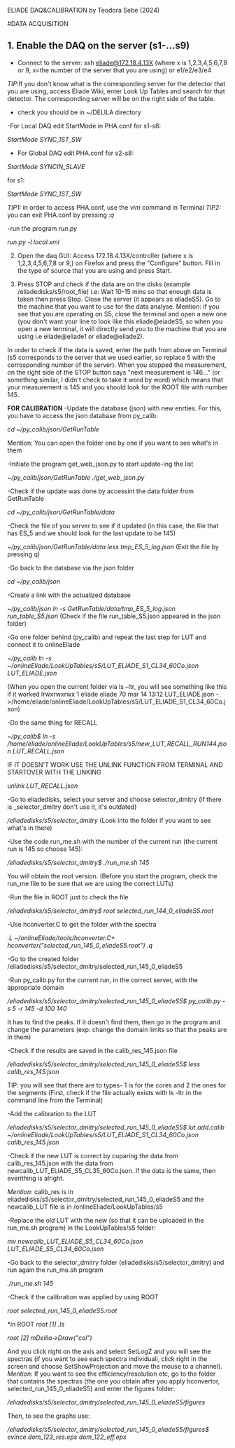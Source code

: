 ELIADE DAQ&CALIBRATION 
by Teodora Sebe (2024)


#DATA ACQUISITION
  
  ## 1. Enable the DAQ on the server (s1-...s9)
- Connect to the server: 
ssh eliade@172.18.4.13X (where x is 1,2,3,4,5,6,7,8 or 9, x=the number of the server that you are using) or e1/e2/e3/e4

_TIP_:If you don't know what is the corresponding server for the detector that you are using, access Eliade Wiki, enter Look Up Tables and search for that detector. The corresponding server will be on the right side of the table.

- check you should be in ~/DELILA directory

-For Local DAQ edit StartMode in PHA.conf for s1-s8:

_StartMode SYNC_1ST_SW_

- For Global DAQ edit PHA.conf for s2-s8:
  
_StartMode SYNCIN_SLAVE_

for s1:

_StartMode SYNC_1ST_SW_

_TIP1:_ in order to access PHA.conf, use the _vim_ command in Terminal
_TIP2:_  you can exit PHA.conf by pressing _:q_

-run the program _run.py_

_run.py -l local.xml_

2. Open the daq GUI: Access 172.18.4.13X/controller (where x is 1,2,3,4,5,6,7,8 or 9,) on Firefox and press the "Configure" button. Fill in the type of source that you are using and press Start.

4. Press STOP and check if the data are on the disks (example /eliadedisks/s5/root_file)
i.e: Wait 10-15 mins so that enough data is taken then press Stop. Close the server (it appears as eliadeS5). Go to the machine that you want to use for the data analyse.
Mention: if you see that you are operating on S5, close the terminal and open a new one (you don't want your line to look like this eliade@eiadeS5, so when you open a new terminal, it will directly send you to the machine that you are using i.e eliade@eliade1 or eliade@eliade2).

In order to check if the data is saved, enter the path from above on Terminal (s5 corresponds to the server that we used earlier, so replace 5 with the corresponding number of the server). When you stopped the measurement, on the right side of the STOP button says "next measurement is 146..." (or something similar, I didn't check to take it word by word) which means that your measurement is 145 and you should look for the ROOT file with number 145.


**FOR CALIBRATION**
-Update the database (json) with new enrties. For this, you have to access the json database from py_calib:

_cd ~/py_calib/json/GetRunTable_

Mention: You can open the folder one by one if you want to see what's in them

-Initiate the program get_web_json.py to start update-ing the list

_~/py_calib/json/GetRunTable ./get_web_json.py_

-Check if the update was done by accessint the data folder from GetRunTable

_cd ~/py_calib/json/GetRunTable/data_

-Check the file of you server to see if it updated (in this case, the file that has ES_5 and we should look for the last update to be 145)

_~/py_calib/json/GetRunTable/data less tmp_ES_5_log.json_
(Exit the file by pressing q)

-Go back to the database via the json folder

_cd ~/py_calib/json_

-Create a link with the actualized database

_~/py_calib/json ln -s GetRunTable/data/tmp_ES_5_log.json run_table_S5.json_
(Check if the file run_table_S5.json appeared in the json folder)

-Go one folder behind (py_calib) and repeat the last step for LUT and connect it to onlineEliade

_~/py_calib ln -s ~/onlineEliade/LookUpTables/s5/LUT_ELIADE_S1_CL34_60Co.json LUT_ELIADE.json_

(When you open the current folder via ls –ltr, you will see something like this if it worked
lrwxrwxrwx 1 eliade eliade 70 mar 14 13:12 LUT_ELIADE.json ->/home/eliade/onlineEliade/LookUpTables/s5/LUT_ELIADE_S1_CL34_60Co.json)

-Do the same thing for RECALL

_~/py_calib$ ln -s /home/eliade/onlineEliade/LookUpTables/s5/new_LUT_RECALL_RUN144.json LUT_RECALL.json_ 

IF IT DOESN'T WORK USE THE UNLINK FUNCTION FROM TERMINAL AND STARTOVER WITH THE LINKING

_unlink LUT_RECALL.json_

-Go to eliadedisks, select your server and choose selector_dmitry (if there is _selector_dmitry don't use it, it's outdated)

_/eliadedisks/s5/selector_dmitry_
(Look into the folder if you want to see what's in there)

-Use the code run_me.sh with the number of the current run (the current run is 145 so choose 145):

_/eliadedisks/s5/selector_dmitry$ ./run_me.sh 145_

You will obtain the root version.
(Before you start the program, check the run_me file to be sure that we are using the correct LUTs)

-Run the file in ROOT just to check the file

_/eliadedisks/s5/selector_dmitry$ root selected_run_144_0_eliadeS5.root_

-Use hconverter.C to get the folder with the spectra

_.L ~/onlineEliade/tools/hconverter.C+_
_hconverter("selected_run_145_0_eliadeS5.root")_
_.q_

-Go to the created folder /eliadedisks/s5/selector_dmitry/selected_run_145_0_eliadeS5

-Run py_calib.py for the current run, in the correct server, with the appropriate domain

_/eliadedisks/s5/selector_dmitry/selected_run_145_0_eliadeS5$ py_calib.py -s 5 -r 145 -d 100 140_

It has to find the peaks. If it doesn't find them, then go in the program and change the parameters (exp: change the domain limits so that the peaks are in them)

-Check if the results are saved in the calib_res_145.json file

_/eliadedisks/s5/selector_dmitry/selected_run_145_0_eliadeS5$ less calib_res_145.json_

TIP: you will see that there are to types- 1 is for the cores and 2 the ones for the segments
(First, check if the file actually exists with ls -ltr in the command line from the Terminal)

-Add the calibration to the LUT

_/eliadedisks/s5/selector_dmitry/selected_run_145_0_eliadeS5$ lut.add.calib ~/onlineEliade/LookUpTables/s5/LUT_ELIADE_S1_CL34_60Co.json calib_res_145.json_

-Check if the new LUT is correct by coparing the data from calib_res_145.json with the data from newcalib_LUT_ELIADE_S5_CL35_60Co.json. If the data is the same, then
everithing is alright.

_Mention_: calib_res is in eliadedisks/s5/selector_dmitry/selected_run_145_0_eliadeS5 and the newcalib_LUT file is in /onlineEliade/LookUpTables/s5

-Replace the old LUT with the new (so that it can be uploaded in the run_me.sh program) in the LookUpTables/s5 folder:

_mv newcalib_LUT_ELIADE_S5_CL34_60Co.json LUT_ELIADE_S5_CL34_60Co.json_

-Go back to the selector_dmitry folder (eliadedisks/s5/selector_dmitry) and run again the run_me.sh program

_./run_me.sh 145_

-Check if the calibration was applied by using ROOT

_root selected_run_145_0_eliadeS5.root_

*in ROOT
_root [1] .ls_

_root [2] mDelila->Draw("col")_

And you click right on the axis and select SetLogZ and you will see the spectras (if you want to see each spectra individuali, click right in the screen and choose SetShowProjection and move the mouse to a channel).
_Mention_: If you want to see the efficiency/resolution etc, go to the folder that contains the spectras (the one you obtain after you apply hconvertor, selected_run_145_0_eliadeS5) and enter the figures folder:

_/eliadedisks/s5/selector_dmitry/selected_run_145_0_eliadeS5/figures_

Then, to see the graphs use:

_/eliadedisks/s5/selector_dmitry/selected_run_145_0_eliadeS5/figures$ evince dom_123_res.eps dom_122_eff.eps_
